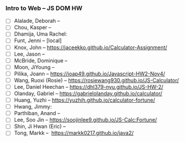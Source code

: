 ### Intro to Web – JS DOM HW

- [ ] Alalade, Deborah –
- [ ] Chou, Kasper –
- [ ] Dhamija, Uma Rachel:
- [ ] Funt, Jenni – [local]
- [ ] Knox, John – https://jaceekko.github.io/Calculator-Assignment/
- [ ] Lee, Jason –
- [ ] McBride, Dominique – 
- [ ] Moon, JiYoung –
- [ ] Pilika, Joann – https://joap49.github.io/Javascript-HW2-Nov4/
- [ ] Wang, Ruoxi (Rosie) – https://rosiewang930.github.io/JS-Calculator/
- [ ] Lee, Daniel Heechan – https://dhl379-nyu.github.io/JS-HW-2/
- [ ] Olanday, Gabriel – https://gabrielolanday.github.io/calculator/
- [ ] Huang, Yuzhi – https://yuzhih.github.io/calculator-fortune/
- [ ] Hwang, Jimmy:
- [ ] Parthiban, Anand –
- [ ] Lee, Soo Jin – https://soojinlee9.github.io/JS-Calc:Fortune/
- [ ] Shin, Ji Hwan (Eric) – 
- [ ] Tong, Markk –  https://markk0217.github.io/java2/
